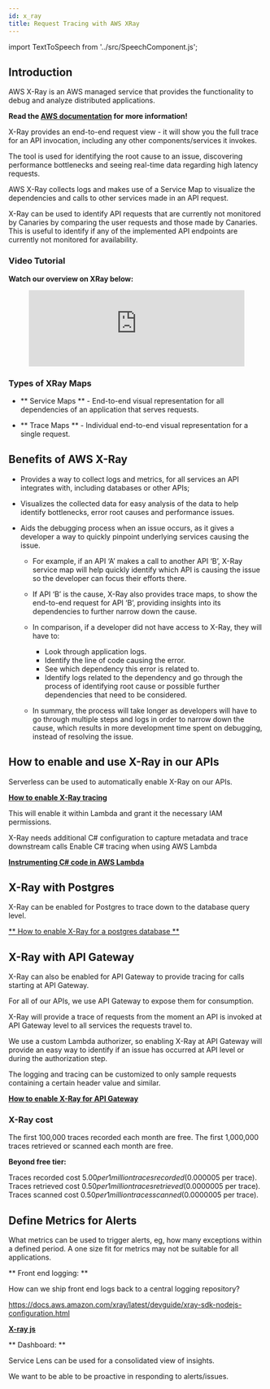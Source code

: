 ```yaml
---
id: x_ray
title: Request Tracing with AWS XRay
---
```


import TextToSpeech from '../src/SpeechComponent.js';

<TextToSpeech>

## Introduction

AWS X-Ray is an AWS managed service that provides the functionality to debug and analyze distributed applications.

**Read the [AWS documentation](https://docs.aws.amazon.com/xray/latest/devguide/aws-xray.html) for more information!**

X-Ray provides an end-to-end request view - it will show you the full trace for an API invocation, including any other components/services it invokes.

The tool is used for identifying the root cause to an issue, discovering performance bottlenecks and seeing real-time data regarding high latency requests.

AWS X-Ray collects logs and makes use of a Service Map to visualize the dependencies and calls to other services made in an API request.

X-Ray can be used to identify API requests that are currently not monitored by Canaries by comparing the user requests and those made by Canaries. This is useful to identify if any of the implemented API endpoints are currently not monitored for availability.

### Video Tutorial

**Watch our overview on XRay below:**

<figure class="video-container">
  <iframe width="100%" src="https://www.youtube.com/embed/wdPm9hho9iw" title="YouTube video player" frameborder="0" allow="accelerometer; autoplay; clipboard-write; encrypted-media; gyroscope; picture-in-picture" allowfullscreen></iframe>
</figure>

### Types of XRay Maps

- ** Service Maps ** - End-to-end visual representation for all dependencies of an application that serves requests.

- ** Trace Maps ** - Individual end-to-end visual representation for a single request.


## Benefits of AWS X-Ray

- Provides a way to collect logs and metrics, for all services an API integrates with, including databases or other APIs;

- Visualizes the collected data for easy analysis of the data to help identify bottlenecks, error root causes and performance issues.

- Aids the debugging process when an issue occurs, as it gives a developer a way to quickly pinpoint underlying services causing the issue.

  * For example, if an API ‘A’ makes a call to another API ‘B’, X-Ray service map will help quickly identify which API is causing the issue so the developer can focus their efforts there.

  * If API ‘B’ is the cause, X-Ray also provides trace maps, to show the end-to-end request for API ‘B’, providing insights into its dependencies to further narrow down the cause.

  * In comparison, if a developer did not have access to X-Ray, they will have to:
    - Look through application logs.
    - Identify the line of code causing the error.
    - See which dependency this error is related to.
    - Identify logs related to the dependency and go through the process of identifying root cause or possible further dependencies that need to be considered.

  * In summary, the process will take longer as developers will have to go through multiple steps and logs in order to narrow down the cause, which results in more development time spent on debugging, instead of resolving the issue.


##  How to enable and use X-Ray in our APIs

Serverless can be used to automatically enable X-Ray on our APIs.

**[How to enable X-Ray tracing](https://www.serverless.com/framework/docs/providers/aws/guide/functions/#aws-x-ray-tracing/)**


This will enable it within Lambda and grant it the necessary IAM permissions.

X-Ray needs additional C# configuration to capture metadata and trace downstream calls
Enable C# tracing when using AWS Lambda

**[Instrumenting C# code in AWS Lambda](https://docs.aws.amazon.com/lambda/latest/dg/csharp-tracing.html)**

## X-Ray with Postgres

X-Ray can be enabled for Postgres to trace down to the database query level.


[** How to enable X-Ray for a postgres database **](https://net-immersionday.workshop.aws/6-using-x-ray-in-dotnet-application/8-entity-framework-tracing.html)


## X-Ray with API Gateway

X-Ray can also be enabled for API Gateway to provide tracing for calls starting at API Gateway.

For all of our APIs, we use API Gateway to expose them for consumption.

X-Ray will provide a trace of requests from the moment an API is invoked at API Gateway level to all services the requests travel to.

We use a custom Lambda authorizer, so enabling X-Ray at API Gateway will provide an easy way to identify if an issue has occurred at API level or during the authorization step.

The logging and tracing can be customized to only sample requests containing a certain header value and similar.

[**How to enable X-Ray for API Gateway**](https://docs.aws.amazon.com/xray/latest/devguide/xray-services-apigateway.html)

### X-Ray cost

The first 100,000 traces recorded each month are free.
The first 1,000,000 traces retrieved or scanned each month are free.

**Beyond free tier:**

Traces recorded cost $5.00 per 1 million traces recorded ($0.000005 per trace).
Traces retrieved cost $0.50 per 1 million traces retrieved ($0.0000005 per trace).
Traces scanned cost $0.50 per 1 million traces scanned ($0.0000005 per trace).

## Define Metrics for Alerts

What metrics can be used to trigger alerts, eg, how many exceptions within a defined period.  A one size fit for metrics may not be suitable for all applications.

** Front end logging: **

 How can we ship front end logs back to a central logging repository?

https://docs.aws.amazon.com/xray/latest/devguide/xray-sdk-nodejs-configuration.html

 [**X-ray js**](https://docs.aws.amazon.com/xray/latest/devguide/scorekeep-client.html)

 ** Dashboard: **

Service Lens can be used for a consolidated view of insights.

We want to be able to be proactive in responding to alerts/issues.

</TextToSpeech>